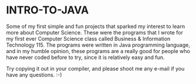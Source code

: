 # INTRO-TO-JAVA
Some of my first simple and fun projects that sparked my interest to learn more about Computer Science.
These were the programs that I wrote for my first ever Computer Science class called Business & Information Technology 115. 
The programs were written in Java programming language, and in my humble opinion, these programs are a really good for 
people who have never coded before to try, since it is relatively easy and fun. 

Try copying it out in your compiler, and please shoot me any e-mail if you have any questions. :-)
